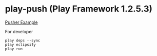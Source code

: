 play-push (Play Framework 1.2.5.3)
=========

[Pusher Example](https://app.pusher.com/apps/71672/api_access?welcome=true)

For developer

    play deps --sync
    play eclipsify
    play run
